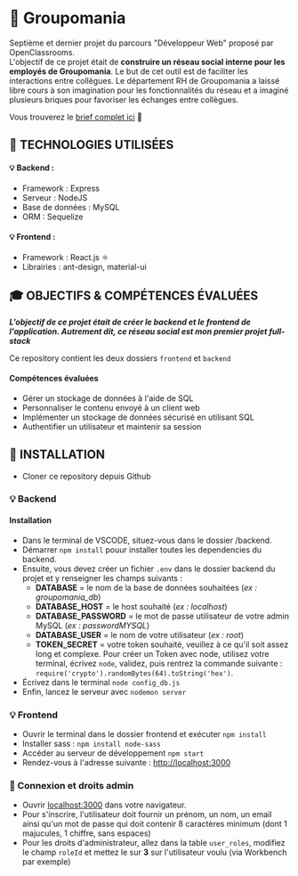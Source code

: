 # 🏢 Groupomania

Septième et dernier projet du parcours "Développeur Web" proposé par OpenClassrooms. <br>
L'objectif de ce projet était de **construire un réseau social interne pour les employés de Groupomania**. Le but de cet outil est de faciliter les interactions entre collègues. Le département RH de Groupomania a laissé libre cours à son imagination pour les fonctionnalités du réseau et a imaginé plusieurs briques pour favoriser les échanges entre collègues. 

Vous trouverez le [brief complet ici](https://s3-eu-west-1.amazonaws.com/course.oc-static.com/projects/DWJ_FR_P7/Groupomania_Specs_FR_DWJ_VF.pdf) 👀

## 🔧 TECHNOLOGIES UTILISÉES

#### 💡 Backend : 
- Framework : Express
- Serveur : NodeJS
- Base de données : MySQL
- ORM : Sequelize

#### 💡 Frontend : 
- Framework : React.js ⚛️
- Librairies : ant-design, material-ui

## 🎓 OBJECTIFS & COMPÉTENCES ÉVALUÉES

***L'objectif de ce projet était de créer le backend et le frontend de l'application. Autrement dit, ce réseau social est mon premier projet full-stack***

Ce repository contient les deux dossiers `frontend` et `backend`

#### Compétences évaluées 
- Gérer un stockage de données à l'aide de SQL 
- Personnaliser le contenu envoyé à un client web
- Implémenter un stockage de données sécurisé en utilisant SQL
- Authentifier un utilisateur et maintenir sa session

## 🔨 INSTALLATION

* Cloner ce repository depuis Github

### 💡 Backend

#### Installation
- Dans le terminal de VSCODE, situez-vous dans le dossier /backend.
- Démarrer `npm install` pouur installer toutes les dependencies du backend.
- Ensuite, vous devez créer un fichier `.env` dans le dossier backend du projet et y renseigner les champs suivants :
  - **DATABASE** = le nom de la base de données souhaitées (*ex : groupomania_db*)
  - **DATABASE_HOST** = le host souhaité (*ex : localhost*)
  - **DATABASE_PASSWORD** = le mot de passe utilisateur de votre admin MySQL (*ex : passwordMYSQL*)
  - **DATABASE_USER** = le nom de votre utilisateur (*ex : root*)
  - **TOKEN_SECRET** = votre token souhaité, veuillez à ce qu'il soit assez long et complexe. Pour créer un Token avec node, utilisez votre terminal, écrivez `node`, validez, puis rentrez la commande suivante : `require('crypto').randomBytes(64).toString('hex')`.
- Écrivez dans le terminal `node config_db.js`
- Enfin, lancez le serveur avec `nodemon server`

 ### 💡 Frontend
 - Ouvrir le terminal dans le dossier frontend et exécuter `npm install`
 - Installer sass : `npm install node-sass`
 - Accéder au serveur de développement `npm start`
 - Rendez-vous à l'adresse suivante : [http://localhost:3000](http://localhost:3000)


### 👤 Connexion et droits admin
- Ouvrir [localhost:3000](http://localhost:3000/) dans votre navigateur.
- Pour s'inscrire, l'utilisateur doit fournir un prénom, un nom, un email ainsi qu'un mot de passe qui doit contenir 8 caractères minimum (dont 1 majucules, 1 chiffre, sans espaces) 
- Pour les droits d'administrateur, allez dans la table `user_roles`, modifiez le champ `roleId` et mettez le sur **3** sur l'utilisateur voulu (via Workbench par exemple)

